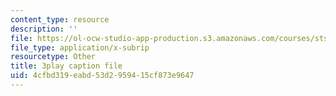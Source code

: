 ```yaml
---
content_type: resource
description: ''
file: https://ol-ocw-studio-app-production.s3.amazonaws.com/courses/sts-081-innovation-systems-for-science-technology-energy-manufacturing-and-health-spring-2017/4cfbd319eabd53d2959415cf873e9647_Ayvwr28VKBk.vtt
file_type: application/x-subrip
resourcetype: Other
title: 3play caption file
uid: 4cfbd319-eabd-53d2-9594-15cf873e9647
---
```

